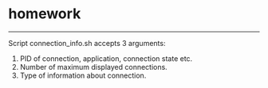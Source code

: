 # homework
***
Script connection_info.sh accepts 3 arguments: 
1. PID of connection, application, connection state etc.
2. Number of maximum displayed connections.
3. Type of information about connection.

